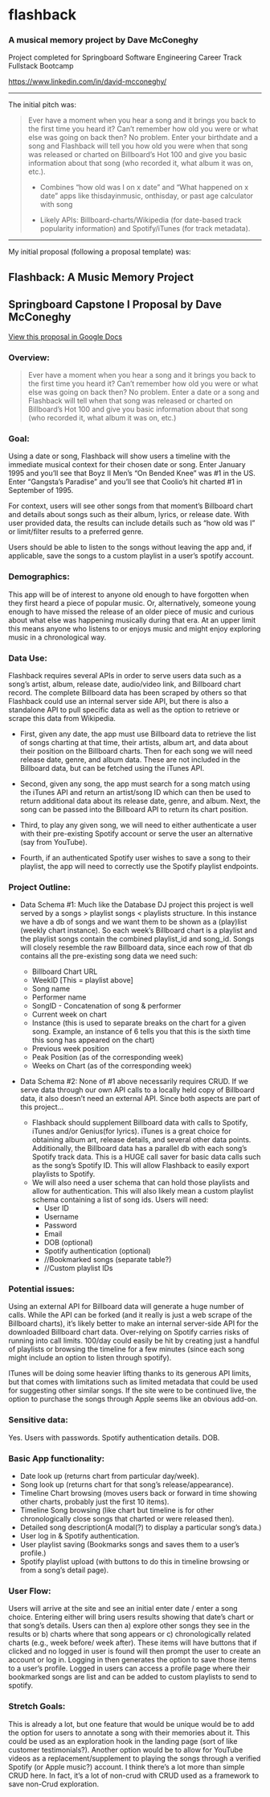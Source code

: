 # flashback

### A musical memory project by Dave McConeghy

Project completed for Springboard Software Engineering Career Track Fullstack Bootcamp

https://www.linkedin.com/in/david-mcconeghy/

***


The initial pitch was: 

>Ever have a moment when you hear a song and it brings you back to the first time you heard it? Can’t remember how old you were or what else was going on back then? No problem. Enter your birthdate and a song and Flashback will tell you how old you were when that song was released or charted on Billboard’s Hot 100 and give you basic information about that song (who recorded it, what album it was on, etc.).
>   
> - Combines “how old was I on x date” and “What happened on x date” apps like thisdayinmusic, onthisday, or past age calculator with song
> 
> - Likely APIs: Billboard-charts/Wikipedia (for date-based track popularity information) and Spotify/iTunes (for track metadata). 

*** 

My initial proposal (following a proposal template) was: 

## Flashback: A Music Memory Project

## Springboard Capstone I Proposal by Dave McConeghy
[View this proposal in Google Docs](https://docs.google.com/document/d/1gXzn_mwFInoAnlA48n6XPhq4FItoeB0_nv4R6NYPp1A/edit?usp=sharing)

### Overview:

>Ever have a moment when you hear a song and it brings you back to the first time you heard it? Can’t remember how old you were or what else was going on back then? No problem. Enter a date or a song and Flashback will tell when that song was released or charted on Billboard’s Hot 100 and give you basic information about that song (who recorded it, what album it was on, etc.)

### Goal: 

Using a date or song, Flashback will show users a timeline with the immediate musical context for their chosen date or song. Enter January 1995 and you’ll see that Boyz II Men’s “On Bended Knee” was #1 in the US. Enter “Gangsta’s Paradise” and you’ll see that Coolio’s hit charted #1 in September of 1995. 

For context, users will see other songs from that moment’s Billboard chart and details about songs such as their album, lyrics, or release date. With user provided data, the results can include details such as “how old was I” or limit/filter results to a preferred genre. 

Users should be able to listen to the songs without leaving the app and, if applicable, save the songs to a custom playlist in a user’s spotify account.

### Demographics:

This app will be of interest to anyone old enough to have forgotten when they first heard a piece of popular music. Or, alternatively, someone young enough to have missed the release of an older piece of music and curious about what else was happening musically during that era. At an upper limit this means anyone who listens to or enjoys music and might enjoy exploring music in a chronological way. 

### Data Use:

Flashback requires several APIs in order to serve users data such as a song’s artist, album, release date, audio/video link, and Billboard chart record. The complete Billboard data has been scraped by others so that Flashback could use an internal server side API, but there is also a standalone API to pull specific data as well as the option to retrieve or scrape this data from Wikipedia. 

- First, given any date, the app must use Billboard data to retrieve the list of songs charting at that time, their artists, album art, and data about their position on the Billboard charts. Then for each song we will need release date, genre, and album data. These are not included in the Billboard data, but can be fetched using the iTunes API. 

- Second, given any song, the app must search for a song match using the iTunes API and return an artist/song ID which can then be used to return additional data about its release date, genre, and album. Next, the song can be passed into the Billboard API to return its chart position.

- Third, to play any given song, we will need to either authenticate a user with their pre-existing Spotify account or serve the user an alternative (say from YouTube). 

- Fourth, if an authenticated Spotify user wishes to save a song to their playlist, the app will need to correctly use the Spotify playlist endpoints. 

### Project Outline:

- Data Schema #1: Much like the Database DJ project this project is well served by a songs > playlist songs < playlists structure. In this instance we have a db of songs and we want them to be shown as a (play)list (weekly chart instance). So each week’s Billboard chart is a playlist and the playlist songs contain the combined playlist_id and song_id. Songs will closely resemble the raw Billboard data, since each row of that db contains all the pre-existing song data we need such:
  
    - Billboard Chart URL
    - WeekID [This = playlist above]
    - Song name
    - Performer name
    - SongID - Concatenation of song & performer
    - Current week on chart
    - Instance (this is used to separate breaks on the chart for a given song. Example, an instance of 6 tells you that this is the sixth time this song has appeared on the chart)
    - Previous week position
    - Peak Position (as of the corresponding week)
    - Weeks on Chart (as of the corresponding week)
     
- Data Schema #2: None of #1 above necessarily requires CRUD. If we serve data through our own API calls to a locally held copy of Billboard data, it also doesn’t need an external API. Since both aspects are part of this project… 
    - Flashback should supplement Billboard data with calls to Spotify, iTunes and/or Genius(for lyrics). iTunes is a great choice for obtaining album art, release details, and several other data points. Additionally, the Billboard data has a parallel db with each song’s Spotify track data. This is a HUGE call saver for basic data calls such as the song’s Spotify ID. This will allow Flashback to easily export playlists to Spotify. 
    - We will also need a user schema that can hold those playlists and allow for authentication. This will also likely mean a custom playlist schema containing a list of song ids. Users will need:
         - User ID
         - Username
         - Password
         - Email
         - DOB (optional)
         - Spotify authentication (optional)
         - //Bookmarked songs (separate table?)
         - //Custom playlist IDs

### Potential issues:

Using an external API for Billboard data will generate a huge number of calls. While the API can be forked (and it really is just a web scrape of the Billboard charts), it’s likely better to make an internal server-side API for the downloaded Billboard chart data. 
Over-relying on Spotify carries risks of running into call limits. 100/day could easily be hit by creating just a handful of playlists or browsing the timeline for a few minutes (since each song might include an option to listen through spotify).

ITunes will be doing some heavier lifting thanks to its generous API limits, but that comes with limitations such as limited metadata that could be used for suggesting other similar songs. If the site were to be continued live, the option to purchase the songs through Apple seems like an obvious add-on.

### Sensitive data:
Yes. Users with passwords. Spotify authentication details. DOB.

### Basic App functionality: 
- Date look up (returns chart from particular day/week). 
- Song look up (returns chart for that song’s release/appearance).
- Timeline Chart browsing (moves users back or forward in time showing other charts, probably just the first 10 items). 
- Timeline Song browsing (like chart but timeline is for other chronologically close songs that charted or were released then).
- Detailed song description(A modal(?) to display a particular song’s data.) 
- User log in & Spotify authentication. 
- User playlist saving (Bookmarks songs and saves them to a user’s profile.)
- Spotify playlist upload (with buttons to do this in timeline browsing or from a song’s detail page).
   
### User Flow: 

Users will arrive at the site and see an initial enter date / enter a song choice. Entering either will bring users results showing that date’s chart or that song’s details. Users can then a) explore other songs they see in the results or b) charts where that song appears or c) chronologically related charts (e.g., week before/ week after). These items will have buttons that if clicked and no logged in user is found will then prompt the user to create an account or log in. Logging in then generates the option to save those items to a user’s profile. Logged in users can access a profile page where their bookmarked songs are list and can be added to custom playlists to send to spotify.

### Stretch Goals: 

This is already a lot, but one feature that would be unique would be to add the option for users to annotate a song with their memories about it. This could be used as an exploration hook in the landing page (sort of like customer testimonials?). Another option would be to allow for YouTube videos as a replacement/supplement to playing the songs through a verified Spotify (or Apple music?) account. I think there’s a lot more than simple CRUD here. In fact, it’s a lot of non-crud with CRUD used as a framework to save non-Crud exploration. 
